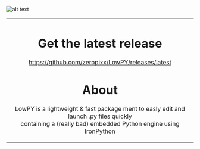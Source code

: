 ![alt text](https://github.com/zeropixx/LowPY/blob/main/github%20lowpy%20label%20thingy.png)
<table align="center"><tr><td align="center" width="9999">
  
# Get the latest release
https://github.com/zeropixx/LowPY/releases/latest<br />
  
# About
LowPY is a lightweight & fast package ment to easly edit and launch .py files quickly<br />
containing a (really bad) embedded Python engine using IronPython<br />

